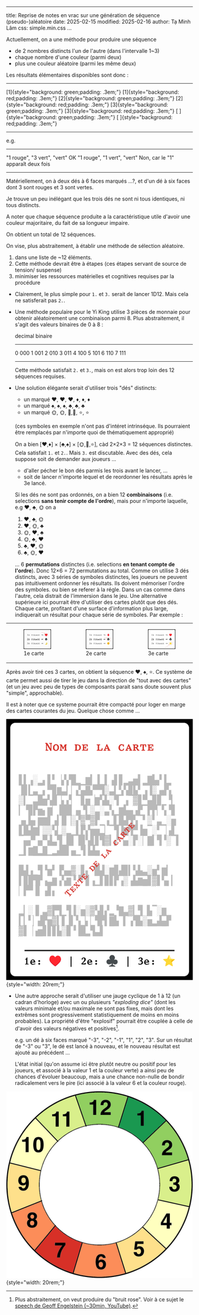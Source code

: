 
---
title: Reprise de notes en vrac sur une génération de séquence (pseudo-)aléatoire
date: 2025-02-15
modified: 2025-02-16
author: Tạ Minh Lâm
css: simple.min.css
...

Actuellement, on a une méthode pour produire une séquence

- de 2 nombres distincts l'un de l'autre
  (dans l'intervalle 1~3)
- chaque nombre d'une couleur
  (parmi deux)
- plus une couleur aléatoire
  (parmi les même deux)

Les résultats élémentaires disponibles sont donc :

-------------------------------------------------  -------------------------------------------------
[1]{style="background: green;padding: .3em;"}      [1]{style="background: red;padding: .3em;"} 
[2]{style="background: green;padding: .3em;"}      [2]{style="background: red;padding: .3em;"} 
[3]{style="background: green;padding: .3em;"}      [3]{style="background: red;padding: .3em;"} 
[ ]{style="background: green;padding: .3em;"}      [ ]{style="background: red;padding: .3em;"} 
-------------------------------------------------  -------------------------------------------------


<!--
Sous forme de table

1. [1]{style="background: green;padding: .3em;"}, 
2. [1]{style="background: red;padding: .3em;"}, 
3. [2]{style="background: green;padding: .3em;"}, 
4. [2]{style="background: red;padding: .3em;"}, 
5. [3]{style="background: green;padding: .3em;"}, 
6. [3]{style="background: red;padding: .3em;"}, 
7. [.]{style="background: green;padding: .3em;"}, 
8. [—]{style="background: red;padding: .3em;"}, 

-- --  --  -- --
R  1R  2R  3R -R
V  1V  2V  3V -V
-- --  --  -- --

: R = "rouge", V = "vert", "-" = pas de nombre
-->

e.g.

-----------------------------  --------------------------------------
"1 rouge", "3 vert", "vert"     OK
"1 rouge", "1 vert", "vert"     Non, car le "1" apparaît deux fois
-----------------------------  --------------------------------------

Matériellement, on à deux dés à 6 faces marqués ...?, et d'un dé à six faces dont 3 sont rouges et 3 sont vertes.

Je trouve un peu inélégant que les trois dés ne sont ni tous identiques, ni tous distincts.

A noter que chaque séquence produite a la caractéristique utile d'avoir une couleur majoritaire, du fait de sa longueur impaire.

On obtient un total de 12 séquences.

On vise, plus abstraitement, à établir une méthode de sélection aléatoire.

1. dans une liste de ~12 éléments.
2. Cette méthode devrait être à étapes
   (ces étapes servant de source de tension/ suspense)
3. minimiser les ressources matérielles et cognitives requises par
   la procédure

- Clairement, le plus simple pour `1.` et `3.` serait de lancer 1D12.
  Mais cela ne satisferait pas `2.`.

- Une méthode populaire pour le Yi King utilise 3 pièces de monnaie pour
  obtenir aléatoirement une combinaison parmi 8. Plus abstraitement, il 
  s'agit des valeurs binaires de 0 à 8 :

   decimal    binaire
  ---------  ---------
   0            000
   1            001
   2            010
   3            011
   4            100
   5            101
   6            110
   7            111
  ---------  ---------

  Cette méthode satisfait `2.` et `3.`, mais on est alors trop loin des 12 séquences requises.

- Une solution élégante serait d'utiliser trois "dés" distincts:

  - un marqué ♥️, ♥️, ♥️, ♦️, ♦️, ♦️
  - un marqué ♠️, ♠️, ♠️, ♣️, ♣️, ♣️
  - un marqué 🌞, 🌞, 🌛,🌛, ⭐, ⭐

  (ces symboles en exemple n'ont pas d'intéret intrinséque. Ils pourraient être remplacés par n'importe quoi de thématiquement approprié)

  On a bien [♥️,♦️] × [♣️,♠️] × [🌞,🌛,⭐], càd 2×2×3 = 12 séquences distinctes. Cela satisfait `1.` et `2.`. Mais `3.` est discutable. Avec des dés, cela suppose soit de demander aux joueurs ...
  
  - d'aller pécher le bon dés parmis les trois avant le lancer, ...
  - soit de lancer n'importe lequel et de reordonner les résultats après le 3e lancé.

  Si les dés ne sont pas ordonnés, on a bien 12 **combinaisons** (i.e. selections **sans tenir compte de l'ordre**), mais pour n'importe laquelle, e.g ♥️, ♣️, 🌞 on a

  1. ♥️, ♣️, 🌞
  2. ♥️, 🌞, ♣️
  3. 🌞, ♥️, ♣️
  4. 🌞, ♣️, ♥️
  5. ♣️, ♥️, 🌞
  6. ♣️, 🌞, ♥️

  ... 6 **permutations** distinctes (i.e. selections **en tenant compte de l'ordre**). Donc 12×6 = 72 permutations au total.
  Comme on utilise 3 dés distincts, avec 3 séries de symboles distinctes, les joueurs ne peuvent pas intuitivement ordonner les résultats. Ils doivent mémoriser l'ordre des symboles. ou bien se referer à la régle. Dans un cas comme dans l'autre, cela distrait de l'immersion dans le jeu.
  Une alternative supérieure ici pourrait être d'utiliser des cartes plutôt que des dés. Chaque carte, profitant d'une surface d'information plus large, indiquerait un résultat pour chaque série de symboles. Par exemple :


<table>
<tbody>
<tr>
<td>
<figure>
<img src="cartes/carte1.jpg">
<figcaption>1e carte
</figcaption>
</figure>
</td>
<td>
<figure>
<img src="cartes/carte2.jpg">
<figcaption>2e carte
</figcaption>
</figure>
</td>
<td>
<figure>
<img src="cartes/carte3.jpg">
<figcaption>3e carte
</figcaption>
</figure>
</td>
</tr>
</tbody>
</table>


<!--

  -----------------------------------------  ------------------------------  ------------------------------
  ![1e carte](cartes/carte1.jpg "1e carte")  ![2e carte](cartes/carte2.jpg)  ![3e carte](cartes/carte3.jpg)
  -----------------------------------------  ------------------------------  ------------------------------
    ----------  ---
    1e tirage    ♥️
    2e tirage    ♠️
    3e tirage    🌛
    ----------  ---
    : 1e carte
  
    ----------  ---
    1e tirage    ♦️
    2e tirage    ♠️
    3e tirage    🌞
    ----------  ---
    : 2e carte
  
    ----------  ---
    1e tirage    ♥️
    2e tirage    ♣️
    3e tirage    ⭐
    ----------  ---
    : 3e carte
  -->

  Après avoir tiré ces 3 cartes, on obtient la séquence ♥️, ♠️, ⭐.
  Ce système de carte permet aussi de tirer le jeu dans la direction de "tout avec des cartes" (et un jeu avec peu de types de composants parait sans doute souvent plus "simple", approchable).

  Il est à noter que ce systeme pourrait être compacté pour loger en marge des cartes courantes du jeu. Quelque chose comme ...
  
  ![exemple de carte](cartes/exemple-carte.png){style="width: 20rem;"}

- Une autre approche serait d'utiliser une jauge cyclique de 1 à 12 (un cadran d'horloge) avec un ou plusieurs *"exploding dice"* (dont les valeurs minimale et/ou maximale ne sont pas fixes, mais dont les extrêmes sont progressivement statistiquement de moins en moins probables). La propriété d'être "explosif" pourrait être couplée à celle de d'avoir des valeurs négatives et positives[^pink].

   e.g. un dé à six faces marqué "-3", "-2", "-1", "1", "2", "3".
   Sur un résultat de "-3" ou "3", le dé est lancé à nouveau, et le nouveau résultat est ajouté au précédent ...

   L'état initial (qu'on assume ici être plutôt neutre ou positif pour les joueurs, et associé à la valeur 1 et la couleur verte) a ainsi peu de chances d'évoluer beaucoup, mais a une chance non-nulle de bondir radicalement vers le pire (ici associé à la valeur 6 et la couleur rouge).

![Si on depasse 12, on retombe à 1 ...](jauge/wheel.alt2.png){style="width: 20rem;"}

[^pink]: Plus abstraitement, on veut produire du "bruit rose". Voir à ce sujet le [speech de Geoff Engelstein (~30min, YouTube)](https://www.youtube.com/watch?v=qXn3tGBztVc).
